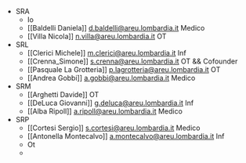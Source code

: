 - SRA
	- Io
	- [[Baldelli Daniela]] <d.baldelli@areu.lombardia.it> Medico
	- [[Villa Nicola]] <n.villa@areu.lombardia.it> OT
- SRL
	- [[Clerici Michele]] <m.clerici@areu.lombardia.it> Inf
	- [[Crenna_Simone]] <s.crenna@areu.lombardia.it> OT && Cofounder
	- [[Pasquale La Grotteria]] <p.lagrotteria@areu.lombardia.it> OT
	- [[Andrea Gobbi]] <a.gobbi@areu.lombardia.it> Medico
- SRM
	- [[Arghetti Davide]] OT
	- [[DeLuca Giovanni]] <g.deluca@areu.lombardia.it> Inf
	- [[Alba Ripoll]] <a.ripoll@areu.lombardia.it> Medico
- SRP
	- [[Cortesi Sergio]] <s.cortesi@areu.lombardia.it> Medico
	- [[Antonella Montecalvo]] <a.montecalvo@areu.lombardia.it> Inf
	- Ot
	-